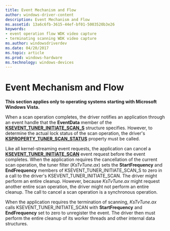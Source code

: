```yaml
---
title: Event Mechanism and Flow
author: windows-driver-content
description: Event Mechanism and Flow
ms.assetid: 13a6c6fb-3615-44ef-bf01-5003520b3e26
keywords:
- event operation flow WDK video capture
- terminating scanning WDK video capture
ms.author: windowsdriverdev
ms.date: 04/20/2017
ms.topic: article
ms.prod: windows-hardware
ms.technology: windows-devices
---
```


# Event Mechanism and Flow


**This section applies only to operating systems starting with Microsoft Windows Vista.**

When a scan operation completes, the driver notifies an application through an event handle that the **EventData** member of the [**KSEVENT\_TUNER\_INITIATE\_SCAN\_S**](https://msdn.microsoft.com/library/windows/hardware/ff561901) structure specifies. However, to determine the actual lock status of the scan operation, the driver's [**KSPROPERTY\_TUNER\_SCAN\_STATUS**](https://msdn.microsoft.com/library/windows/hardware/ff565893) property must be called.

Like all kernel-streaming event requests, the application can cancel a [**KSEVENT\_TUNER\_INITIATE\_SCAN**](https://msdn.microsoft.com/library/windows/hardware/ff561898) event request before the event completes. When the application requires the cancellation of the current scan operation, the tuner filter (*KsTvTune.ax*) sets the **StartFrequency** and **EndFrequency** members of KSEVENT\_TUNER\_INITIATE\_SCAN\_S to zero in a call to the driver's KSEVENT\_TUNER\_INITIATE\_SCAN. The driver might perform an entire cleanup. However, because *KsTvTune.ax* might request another entire scan operation, the driver might not perform an entire cleanup. The call to cancel a scan operation is a synchronous operation.

When the application requires the termination of scanning, *KsTvTune.ax* calls KSEVENT\_TUNER\_INITIATE\_SCAN with **StartFrequency** and **EndFrequency** set to zero to unregister the event. The driver then must perform the entire cleanup of its worker threads and other internal data structures.

 

 




